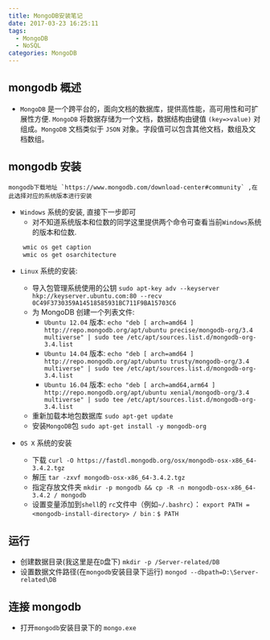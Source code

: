 ```yaml
---
title: MongoDB安装笔记
date: 2017-03-23 16:25:11
tags:
  - MongoDB
  - NoSQL
categories: MongoDB
---
```


## mongodb 概述

- `MongoDB` 是一个跨平台的，面向文档的数据库，提供高性能，高可用性和可扩展性方便. `MongoDB` 将数据存储为一个文档，数据结构由键值 `(key=>value)` 对组成。`MongoDB` 文档类似于 `JSON` 对象。字段值可以包含其他文档，数组及文档数组。

<!--more-->

## mongodb 安装

    mongodb下载地址 `https://www.mongodb.com/download-center#community` ,在此选择对应的系统版本进行安装

- `Windows` 系统的安装, 直接下一步即可
  - 对不知道系统版本和位数的同学这里提供两个命令可查看当前`Windows`系统的版本和位数.

```bash
    wmic os get caption
    wmic os get osarchitecture
```

- `Linux` 系统的安装:

  - 导入包管理系统使用的公钥 `sudo apt-key adv --keyserver hkp://keyserver.ubuntu.com:80 --recv 0C49F3730359A14518585931BC711F9BA15703C6`
  - 为 MongoDB 创建一个列表文件:
    - `Ubuntu 12.04` 版本: `echo "deb [ arch=amd64 ] http://repo.mongodb.org/apt/ubuntu precise/mongodb-org/3.4 multiverse" | sudo tee /etc/apt/sources.list.d/mongodb-org-3.4.list`
    - `Ubuntu 14.04` 版本: `echo "deb [ arch=amd64 ] http://repo.mongodb.org/apt/ubuntu trusty/mongodb-org/3.4 multiverse" | sudo tee /etc/apt/sources.list.d/mongodb-org-3.4.list`
    - `Ubuntu 16.04` 版本: `echo "deb [ arch=amd64,arm64 ] http://repo.mongodb.org/apt/ubuntu xenial/mongodb-org/3.4 multiverse" | sudo tee /etc/apt/sources.list.d/mongodb-org-3.4.list`
  - 重新加载本地包数据库 `sudo apt-get update`
  - 安装`MongoDB`包 `sudo apt-get install -y mongodb-org`

- `OS X` 系统的安装
  - 下载 `curl -O https://fastdl.mongodb.org/osx/mongodb-osx-x86_64-3.4.2.tgz`
  - 解压 `tar -zxvf mongodb-osx-x86_64-3.4.2.tgz`
  - 指定存放文件夹 `mkdir -p mongodb && cp -R -n mongodb-osx-x86_64-3.4.2 / mongodb`
  - 设置变量添加到`shell`的 `rc`文件中（例如`~/.bashrc`）： `export PATH = <mongodb-install-directory> / bin：$ PATH`

## 运行

- 创建数据目录(我这里是在`D`盘下) `mkdir -p /Server-related/DB`
- 设置数据文件路径(在`mongodb`安装目录下运行) `mongod --dbpath=D:\Server-related\DB`

## 连接 mongodb

- 打开`mongodb`安装目录下的 `mongo.exe`
